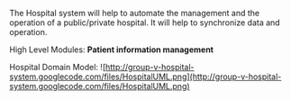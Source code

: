 The Hospital system will help to automate the management and the operation of a public/private hospital. It will help to synchronize data and operation.

High Level Modules:
**Patient information management**

Hospital Domain Model:
![http://group-v-hospital-system.googlecode.com/files/HospitalUML.png](http://group-v-hospital-system.googlecode.com/files/HospitalUML.png)